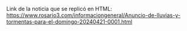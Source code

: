 Link de la noticia que se replicó en HTML:
https://www.rosario3.com/informaciongeneral/Anuncio-de-lluvias-y-tormentas-para-el-domingo-20240421-0001.html